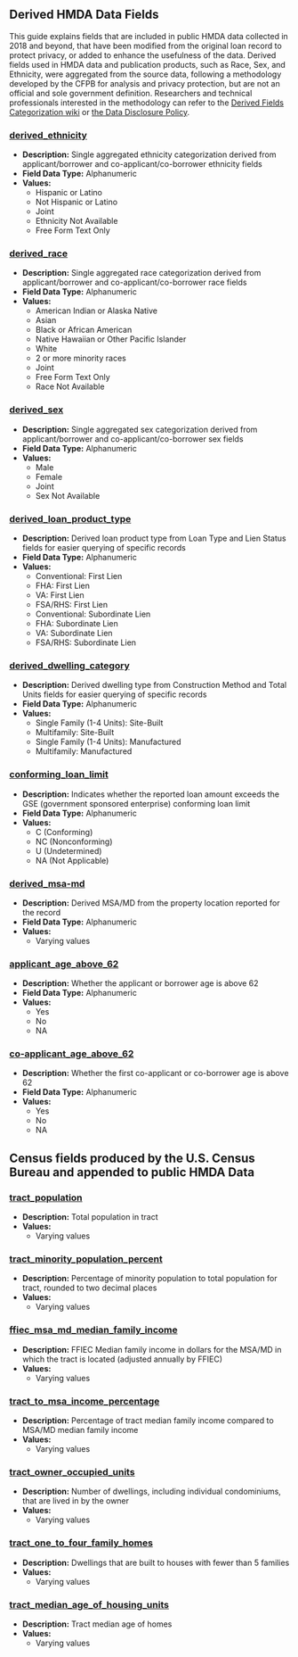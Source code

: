 ## Derived HMDA Data Fields 

This guide explains fields that are included in public HMDA data collected in 2018 and beyond, that have been modified from the original loan record to protect privacy, or added to enhance the usefulness of the data. Derived fields used in HMDA data and publication products, such as Race, Sex, and Ethnicity, were aggregated from the source data, following a methodology developed by the CFPB for analysis and privacy protection, but are not an official and sole government definition. Researchers and technical professionals interested in the methodology can refer to the [Derived Fields Categorization wiki](https://github.com/cfpb/hmda-platform/wiki/Derived-Fields-Categorization-2018-Onward) or <a target="_blank" rel="noopener noreferrer" href="https://files.consumerfinance.gov/f/documents/HMDA\_Data\_Disclosure\_Policy\_Guidance.Executive\_Summary.FINAL.12212018.pdf">the Data Disclosure Policy</a>.


### [derived\_ethnicity](#derived_ethnicity)

- **Description:** Single aggregated ethnicity categorization  derived from applicant/borrower and co-applicant/co-borrower ethnicity fields
- **Field Data Type:** Alphanumeric
- **Values:**
  - Hispanic or Latino
  - Not Hispanic or Latino
  - Joint
  - Ethnicity Not Available
  - Free Form Text Only

### [derived\_race](#derived_race)

- **Description:** Single aggregated race categorization derived from applicant/borrower and co-applicant/co-borrower race fields
- **Field Data Type:** Alphanumeric
- **Values:**
  - American Indian or Alaska Native
  - Asian
  - Black or African American
  - Native Hawaiian or Other Pacific Islander
  - White
  - 2 or more minority races
  - Joint
  - Free Form Text Only
  - Race Not Available

### [derived\_sex](#derived_sex)

- **Description:** Single aggregated sex categorization derived from applicant/borrower and co-applicant/co-borrower sex fields
- **Field Data Type:** Alphanumeric
- **Values:**
  - Male
  - Female
  - Joint
  - Sex Not Available

### [derived\_loan\_product\_type](#derived_loan_product_type)

- **Description:** Derived loan product type from Loan Type and Lien Status fields for easier querying of specific records
- **Field Data Type:** Alphanumeric
- **Values:**
  - Conventional: First Lien
  - FHA: First Lien
  - VA: First Lien
  - FSA/RHS: First Lien
  - Conventional: Subordinate Lien
  - FHA: Subordinate Lien
  - VA: Subordinate Lien
  - FSA/RHS: Subordinate Lien

### [derived\_dwelling\_category](#derived_dwelling_category)

- **Description:** Derived dwelling type from Construction Method and Total Units fields for easier querying of specific records
- **Field Data Type:** Alphanumeric
- **Values:**
  - Single Family (1-4 Units): Site-Built
  - Multifamily: Site-Built
  - Single Family (1-4 Units): Manufactured
  - Multifamily: Manufactured

### [conforming\_loan\_limit](#conforming_loan_limit)

- **Description:** Indicates whether the reported loan amount exceeds the GSE (government sponsored enterprise) conforming loan limit
- **Field Data Type:** Alphanumeric
- **Values:**
  - C (Conforming)
  - NC (Nonconforming)
  - U (Undetermined)
  - NA (Not Applicable)

### [derived\_msa-md](#derived_msa-md)

- **Description:** Derived MSA/MD from the property location reported for the record
- **Field Data Type:** Alphanumeric
- **Values:**
  - Varying values

### [applicant\_age\_above\_62](#applicant_age_above_62)

- **Description:** Whether the applicant or borrower age is above 62
- **Field Data Type:** Alphanumeric
- **Values:**
  - Yes
  - No
  - NA

### [co-applicant\_age\_above\_62](#co-applicant_age_above_62)

- **Description:** Whether the first co-applicant or co-borrower age is above 62
- **Field Data Type:** Alphanumeric
- **Values:**
  - Yes
  - No
  - NA

## Census fields produced by the U.S. Census Bureau and appended to public HMDA Data

### [tract\_population](#tract_population)

- **Description:** Total population in tract
- **Values:**
  - Varying values

### [tract\_minority\_population\_percent](#tract_minority_population_percent)

- **Description:** Percentage of minority population to total population for tract, rounded to two decimal places
- **Values:**
  - Varying values

### [ffiec\_msa\_md\_median\_family\_income](#ffiec_msa_md_median_family_income)

- **Description:** FFIEC Median family income in dollars for the MSA/MD in which the tract is located (adjusted annually by FFIEC)
- **Values:**
  - Varying values

### [tract\_to\_msa\_income\_percentage](#tract_to_msa_income_percentage)

- **Description:** Percentage of tract median family income compared to MSA/MD median family income
- **Values:**
  - Varying values

### [tract\_owner\_occupied\_units](#tract\_owner\_occupied\_units)

- **Description:** Number of dwellings, including individual condominiums, that are lived in by the owner
- **Values:**
  - Varying values

### [tract\_one\_to\_four\_family\_homes](#tract_one_to_four_family_homes)

- **Description:** Dwellings that are built to houses with fewer than 5 families
- **Values:**
  - Varying values

### [tract\_median\_age\_of\_housing\_units](#tract_median_age_of_housing_units)

- **Description:** Tract median age of homes
- **Values:**
  - Varying values
